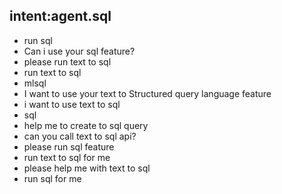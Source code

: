 ## intent:agent.sql
- run sql
- Can i use your sql feature?
- please run text to sql 
- run text to sql 
- mlsql
- I want to use your text to Structured query language feature
- i want to use text to sql
- sql
- help me to create to sql query 
- can you call text to sql api?
- please run sql feature
- run text to sql for me
- please help me with text to sql
- run sql for me